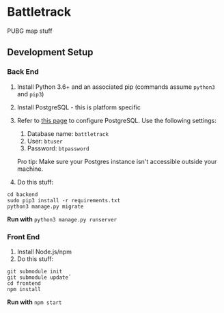 # Battletrack
PUBG map stuff

## Development Setup
### Back End
1. Install Python 3.6+ and an associated pip (commands assume `python3` and `pip3`)
1. Install PostgreSQL - this is platform specific
1. Refer to [this page](https://www.digitalocean.com/community/tutorials/how-to-use-postgresql-with-your-django-application-on-ubuntu-14-04)
    to configure PostgreSQL. Use the following settings:
    1. Database name: `battletrack`
    1. User: `btuser`
    1. Password: `btpassword`

    Pro tip: Make sure your Postgres instance isn't accessible outside your machine.
1. Do this stuff:
```
cd backend
sudo pip3 install -r requirements.txt
python3 manage.py migrate
```
**Run with** `python3 manage.py runserver`

### Front End
1. Install Node.js/npm
2. Do this stuff:
```
git submodule init
git submodule update`
cd frontend
npm install
```
**Run with** `npm start`
